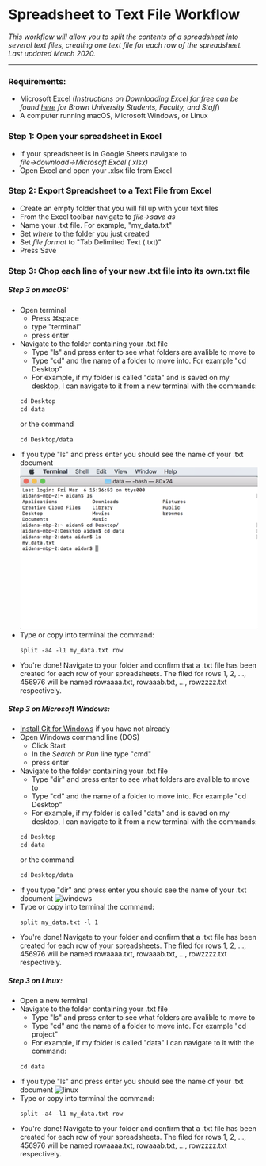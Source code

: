 # Spreadsheet to Text File Workflow
_This workflow will allow you to split the contents of a spreadsheet into several text files, creating one text file for each row of the spreadsheet. Last updated March 2020._
***
### Requirements:
* Microsoft Excel (_Instructions on Downloading Excel for free can be found [here](https://ithelp.brown.edu/kb/articles/install-microsoft-office-office-365-students-faculty-and-staff-personal-computers) for Brown University Students, Faculty, and Staff_)
* A computer running macOS, Microsoft Windows, or Linux
### Step 1: Open your spreadsheet in Excel
* If your spreadsheet is in Google Sheets navigate to _file&rarr;download&rarr;Microsoft Excel (.xlsx)_
* Open Excel and open your .xlsx file from Excel
### Step 2: Export Spreadsheet to a Text File from Excel
* Create an empty folder that you will fill up with your text files
* From the Excel toolbar navigate to _file&rarr;save as_
* Name your .txt file. For example, "my_data.txt"
* Set _where_ to the folder you just created
* Set _file format_ to "Tab Delimited Text (.txt)"
* Press Save
### Step 3: Chop each line of your new .txt file into its own.txt file
##### Step 3 on macOS:
* Open terminal 
    * Press &#8984;space
    * type "terminal"
    * press enter
* Navigate to the folder containing your .txt file
    * Type "ls" and press enter to see what folders are avalible to move to
    * Type "cd" and the name of a folder to move into. For example "cd Desktop"
    * For example, if my folder is called "data" and is saved on my desktop, I can navigate to it from a new terminal with the commands:
    ~~~
    cd Desktop
    cd data
    ~~~
    or the command 
    ~~~
    cd Desktop/data
    ~~~
* If you type "ls" and press enter you should see the name of your .txt document
    ![terminal](Images/split/terminal.png)
* Type or copy into terminal the command:
    ~~~
    split -a4 -l1 my_data.txt row
    ~~~
* You're done! Navigate to your folder and confirm that a .txt file has been created for each row of your spreadsheets. The filed for rows 1, 2, ..., 456976 will be named rowaaaa.txt, rowaaab.txt, ..., rowzzzz.txt respectively. 
##### Step 3 on Microsoft Windows:
* [Install Git for Windows](https://git-scm.com/download) if you have not already
* Open Windows command line (DOS)
    * Click Start
    * In the _Search_ or _Run_ line type "cmd"
    * press enter
* Navigate to the folder containing your .txt file
    * Type "dir" and press enter to see what folders are avalible to move to
    * Type "cd" and the name of a folder to move into. For example "cd Desktop"
    * For example, if my folder is called "data" and is saved on my desktop, I can navigate to it from a new terminal with the commands:
    ~~~
    cd Desktop
    cd data
    ~~~
    or the command 
    ~~~
    cd Desktop/data
    ~~~
* If you type "dir" and press enter you should see the name of your .txt document
    ![windows](Images/split/windows.png)
* Type or copy into terminal the command:
    ~~~
    split my_data.txt -l 1 
    ~~~
* You're done! Navigate to your folder and confirm that a .txt file has been created for each row of your spreadsheets. The filed for rows 1, 2, ..., 456976 will be named rowaaaa.txt, rowaaab.txt, ..., rowzzzz.txt respectively. 

##### Step 3 on Linux:

* Open a new terminal 
* Navigate to the folder containing your .txt file
    * Type "ls" and press enter to see what folders are avalible to move to
    * Type "cd" and the name of a folder to move into. For example "cd project"
    * For example, if my folder is called "data" I can navigate to it with the command:
    ~~~
    cd data
    ~~~
* If you type "ls" and press enter you should see the name of your .txt document
    ![linux]()
* Type or copy into terminal the command:
    ~~~
    split -a4 -l1 my_data.txt row
    ~~~
* You're done! Navigate to your folder and confirm that a .txt file has been created for each row of your spreadsheets. The filed for rows 1, 2, ..., 456976 will be named rowaaaa.txt, rowaaab.txt, ..., rowzzzz.txt respectively. 
